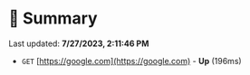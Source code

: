 # 📖 Summary
Last updated: **7/27/2023, 2:11:46 PM**

- `GET` [https://google.com](https://google.com) - **Up** (196ms)
